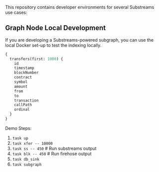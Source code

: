 This repository contains developer environments for several Substreams use cases:

## Graph Node Local Development

If you are developing a Substreams-powered subgraph, you can use the local Docker set-up to test the indexing locally.


```graphql
{
  transfers(first: 1000) {
    id
    timestamp
    blockNumber
    contract
    symbol
    amount
    from
    to
    transaction
    callPath
    ordinal
  }
}
```

Demo Steps:

1. `task up`
2. `task xfer -- 10000`
3. `task ss -- 450` # Run substreams output
4. `task blk -- 450` # Run firehose output
5. `task db_sink`
6. `task subgraph`
